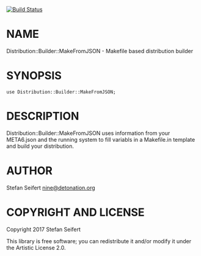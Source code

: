 [![Build Status](https://travis-ci.org/niner/Distribution-Builder-MakeFromJSON.svg?branch=master)](https://travis-ci.org/niner/Distribution-Builder-MakeFromJSON)

NAME
====

Distribution::Builder::MakeFromJSON - Makefile based distribution builder

SYNOPSIS
========

    use Distribution::Builder::MakeFromJSON;

DESCRIPTION
===========

Distribution::Builder::MakeFromJSON uses information from your META6.json and the running system to fill variabls in a Makefile.in template and build your distribution.

AUTHOR
======

Stefan Seifert <nine@detonation.org>

COPYRIGHT AND LICENSE
=====================

Copyright 2017 Stefan Seifert

This library is free software; you can redistribute it and/or modify it under the Artistic License 2.0.

